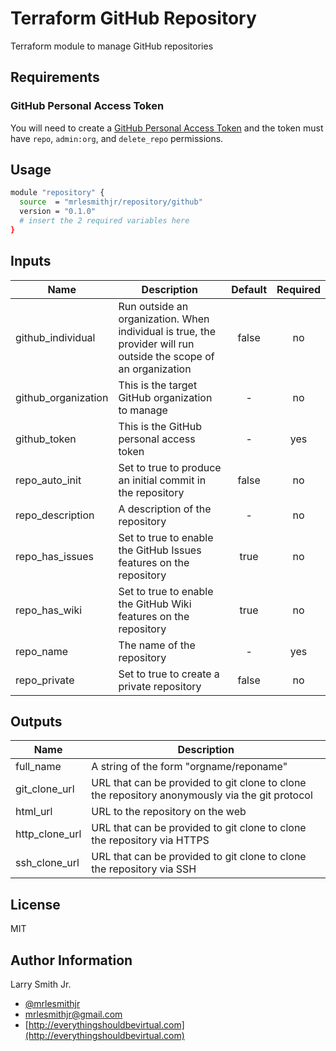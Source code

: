 # Terraform GitHub Repository

Terraform module to manage GitHub repositories

## Requirements

### GitHub Personal Access Token

You will need to create a [GitHub Personal Access Token](https://github.com/settings/tokens) and the token must have `repo`, `admin:org`, and `delete_repo` permissions.

## Usage

```bash
module "repository" {
  source  = "mrlesmithjr/repository/github"
  version = "0.1.0"
  # insert the 2 required variables here
}
```

## Inputs

| Name                | Description                                                                                                      | Default | Required |
| ------------------- | ---------------------------------------------------------------------------------------------------------------- | :-----: | :------: |
| github_individual   | Run outside an organization. When individual is true, the provider will run outside the scope of an organization |  false  |    no    |
| github_organization | This is the target GitHub organization to manage                                                                 |    -    |    no    |
| github_token        | This is the GitHub personal access token                                                                         |    -    |   yes    |
| repo_auto_init      | Set to true to produce an initial commit in the repository                                                       |  false  |    no    |
| repo_description    | A description of the repository                                                                                  |    -    |    no    |
| repo_has_issues     | Set to true to enable the GitHub Issues features on the repository                                               |  true   |    no    |
| repo_has_wiki       | Set to true to enable the GitHub Wiki features on the repository                                                 |  true   |    no    |
| repo_name           | The name of the repository                                                                                       |    -    |   yes    |
| repo_private        | Set to true to create a private repository                                                                       |  false  |    no    |

## Outputs

| Name           | Description                                                                                    |
| -------------- | ---------------------------------------------------------------------------------------------- |
| full_name      | A string of the form "orgname/reponame"                                                        |
| git_clone_url  | URL that can be provided to git clone to clone the repository anonymously via the git protocol |
| html_url       | URL to the repository on the web                                                               |
| http_clone_url | URL that can be provided to git clone to clone the repository via HTTPS                        |
| ssh_clone_url  | URL that can be provided to git clone to clone the repository via SSH                          |

## License

MIT

## Author Information

Larry Smith Jr.

- [@mrlesmithjr](https://twitter.com/mrlesmithjr)
- [mrlesmithjr@gmail.com](mailto:mrlesmithjr@gmail.com)
- [http://everythingshouldbevirtual.com](http://everythingshouldbevirtual.com)
